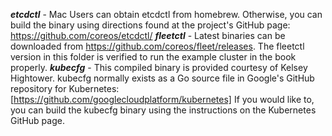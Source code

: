 ***etcdctl*** - Mac Users can obtain etcdctl from homebrew.  Otherwise, you can build the binary using directions found at the project's GitHub page: https://github.com/coreos/etcdctl/
***fleetctl*** - Latest binaries can be downloaded from https://github.com/coreos/fleet/releases.  The fleetctl version in this folder is verified to run the example cluster in the book properly.
***kubecfg*** - This compiled binary is provided courtesy of Kelsey Hightower.  kubecfg normally exists as a Go source file in Google's GitHub repository for Kubernetes:  [https://github.com/googlecloudplatform/kubernetes]
If you would like to, you can build the kubecfg binary using the instructions on the Kubernetes GitHub page.
